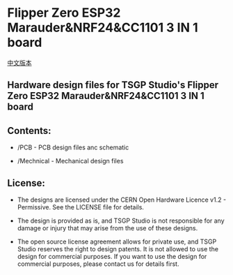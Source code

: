 # Flipper Zero ESP32 Marauder&NRF24&CC1101 3 IN 1 board
[中文版本](readme_cn.md)

## Hardware design files for TSGP Studio's Flipper Zero ESP32 Marauder&NRF24&CC1101 3 IN 1 board

## Contents:
* /PCB - PCB design files anc schematic

* /Mechnical - Mechanical design files



## License:

* The designs are licensed under the CERN Open Hardware Licence v1.2 - Permissive. See the LICENSE file for details.



* The design is provided as is, and TSGP Studio is not responsible for any damage or injury that may arise from the use of these designs.



* The open source license agreement allows for private use, and TSGP Studio reserves the right to design patents. It is not allowed to use the design for commercial purposes. If you want to use the design for commercial purposes, please contact us for details first.
